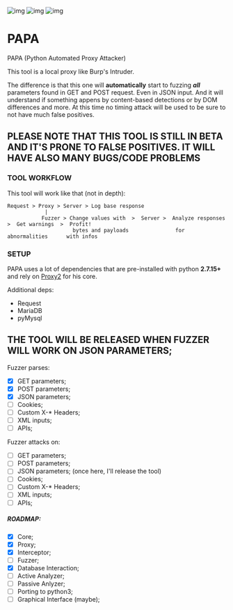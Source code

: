 ![img](https://img.shields.io/badge/Python-2.7-green.svg?style=for-the-badge) ![img](https://img.shields.io/badge/Version-0.1-orange.svg?style=for-the-badge) ![img](https://img.shields.io/github/last-commit/h0nus/PAPA.svg?style=for-the-badge)

# PAPA
PAPA (Python Automated Proxy Attacker)

This tool is a local proxy like Burp's Intruder.

The difference is that this one will **automatically** start to fuzzing **_all_** parameters found in GET and POST request.
Even in JSON input.
And it will understand if something appens by content-based detections or by DOM differences and more.
At this time no timing attack will be used to be sure to not have much false positives.

## PLEASE NOTE THAT THIS TOOL IS STILL IN BETA AND IT'S PRONE TO FALSE POSITIVES. IT WILL HAVE ALSO MANY BUGS/CODE PROBLEMS

### TOOL WORKFLOW
This tool will work like that (not in depth):

```
Request > Proxy > Server > Log base response
            |  
           Fuzzer > Change values with  >  Server >  Analyze responses   >  Get warnings  >  Profit!
                     bytes and payloads               for abnormalities      with infos
```


### SETUP
PAPA uses a lot of dependencies that are pre-installed with python **2.7.15+** and rely on [Proxy2](https://github.com/inaz2/proxy2) for his core.

Additional deps:
- Request
- MariaDB
- pyMysql

## THE TOOL WILL BE RELEASED WHEN FUZZER WILL WORK ON JSON PARAMETERS;

Fuzzer parses:
- [x] GET parameters;
- [x] POST parameters;
- [X] JSON parameters;
- [ ] Cookies;
- [ ] Custom X-* Headers;
- [ ] XML inputs;
- [ ] APIs;

Fuzzer attacks on:
- [ ] GET parameters;
- [ ] POST parameters;
- [ ] JSON parameters; (once here, I'll release the tool)
- [ ] Cookies;
- [ ] Custom X-* Headers;
- [ ] XML inputs;
- [ ] APIs;

##### ROADMAP:
- [x] Core;
- [x] Proxy;
- [x] Interceptor;
- [ ] Fuzzer;
- [x] Database Interaction;
- [ ] Active Analyzer;
- [ ] Passive Anlyzer;
- [ ] Porting to python3;
- [ ] Graphical Interface (maybe);
